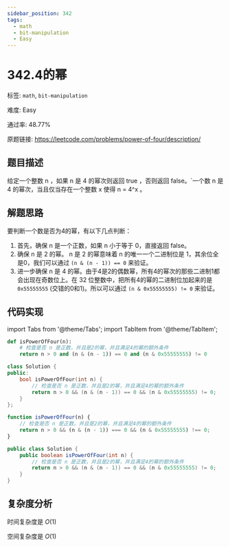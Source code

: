 ```yaml
---
sidebar_position: 342
tags:
  - math
  - bit-manipulation
  - Easy
---
```


# 342.4的幂

标签: `math`, `bit-manipulation`

难度: Easy

通过率: 48.77%

原题链接: https://leetcode.com/problems/power-of-four/description/

## 题目描述
给定一个整数 n ，如果 n 是 4 的幂次则返回 true ，否则返回 false。`一个数 n 是 4 的幂次，当且仅当存在一个整数 x 使得 n = 4^x 。

## 解题思路
要判断一个数是否为4的幂，有以下几点判断：

1. 首先，确保 n 是一个正数，如果 n 小于等于 0，直接返回 false。 
2. 确保 n 是 2 的幂。 n 是 2 的幂意味着 n 的唯一一个二进制位是 1，其余位全是0，我们可以通过 `(n & (n - 1)) == 0` 来验证。
3. 进一步确保 n 是 4 的幂。由于4是2的偶数幂，所有4的幂次的那些二进制1都会出现在奇数位上。在 32 位整数中，把所有4的幂的二进制位加起来的是 `0x55555555` (交错的0和1)。所以可以通过 `(n & 0x55555555) != 0` 来验证。

## 代码实现
import Tabs from '@theme/Tabs';
import TabItem from '@theme/TabItem';

<Tabs>
<TabItem value="python" label="Python">

```python
def isPowerOfFour(n):
    # 检查是否 n 是正数，并且是2的幂，并且满足4的幂的额外条件
    return n > 0 and (n & (n - 1)) == 0 and (n & 0x55555555) != 0

```

</TabItem>
<TabItem value="cpp" label="C++">

```cpp
class Solution {
public:
    bool isPowerOfFour(int n) {
        // 检查是否 n 是正数，并且是2的幂，并且满足4的幂的额外条件
        return n > 0 && (n & (n - 1)) == 0 && (n & 0x55555555) != 0;
    }
};

```

</TabItem>
<TabItem value="javascript" label="JavaScript">

```javascript
function isPowerOfFour(n) {
    // 检查是否 n 是正数，并且是2的幂，并且满足4的幂的额外条件
    return n > 0 && (n & (n - 1)) === 0 && (n & 0x55555555) !== 0;
}

```

</TabItem>
<TabItem value="java" label="Java">

```java
public class Solution {
    public boolean isPowerOfFour(int n) {
        // 检查是否 n 是正数，并且是2的幂，并且满足4的幂的额外条件
        return n > 0 && (n & (n - 1)) == 0 && (n & 0x55555555) != 0;
    }
}

```

</TabItem>
</Tabs>

## 复杂度分析
时间复杂度是 $O(1)$  
  
空间复杂度是 $O(1)$

